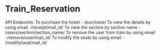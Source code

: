 # Train_Reservation
API Endpoints:
To purchase the ticket - /purchase/
To view the details by using email -/receipt/mail_id/
To view the section by section name - /users/section/section_name/
To remove the user from train by using email -/remove/user/mail_id/
To modify the seats by using email - /modify/seat/mail_id/

